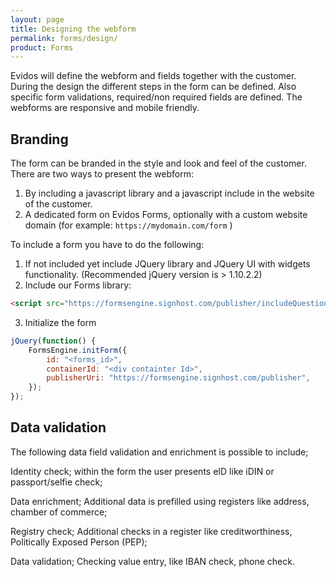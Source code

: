 ```yaml
---
layout: page
title: Designing the webform
permalink: forms/design/
product: Forms
---
```


Evidos will define the webform and fields together with the customer.
During the design the different steps in the form can be defined.
Also specific form validations, required/non required fields are defined.
The webforms are responsive and mobile friendly.

## Branding

The form can be branded in the style and look and feel of the customer.
There are two ways to present the webform:
1. By including a javascript library and a javascript include in the website of the customer.
2. A dedicated form on Evidos Forms, optionally with a custom website domain (for example: ```https://mydomain.com/form``` )

To include a form you have to do the following:
1. If not included yet include JQuery library and JQuery UI with widgets functionality. (Recommended jQuery version is > 1.10.2.2)
2. Include our Forms library:
```html
<script src="https://formsengine.signhost.com/publisher/includeQuestionnaire.js" type="text/javascript"></script>
```
3. Initialize the form
```javascript
jQuery(function() {
    FormsEngine.initForm({
        id: "<forms_id>",
        containerId: "<div containter Id>",
        publisherUri: "https://formsengine.signhost.com/publisher",
    });
});
```

## Data validation
The following data field validation and enrichment is possible to include;

Identity check; within the form the user presents eID like iDIN or passport/selfie check;

Data enrichment; Additional data is prefilled using registers like address, chamber of commerce;

Registry check; Additional checks in a register like creditworthiness, Politically Exposed Person (PEP);

Data validation; Checking value entry, like IBAN check, phone check.
